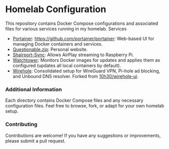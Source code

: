 # Homelab Configuration

This repository contains Docker Compose configurations and associated files for various services running in my homelab.
Services

- [Portainer](https://github.com/OptimoSupreme/homelab/tree/main/portainer): https://github.com/portainer/portainer: Web-based UI for managing Docker containers and services.
- [Questionable.zip](https://github.com/OptimoSupreme/homelab/tree/main/questionable.zip): Personal website.
- [Shairport-Sync](https://github.com/OptimoSupreme/homelab/tree/main/shairport-sync): Allows AirPlay streaming to Raspberry Pi.
- [Watchtower](https://github.com/OptimoSupreme/homelab/tree/main/watchtower): Monitors Docker images for updates and applies them as configured (updates all local containers by default).
- [Wirehole](https://github.com/OptimoSupreme/homelab/tree/main/wirehole): Consolidated setup for WireGuard VPN, Pi-hole ad blocking, and Unbound DNS resolver. Forked from [10h30/wirehole-ui](https://github.com/10h30/wirehole-ui).

### Additional Information

Each directory contains Docker Compose files and any necessary configuration files. Feel free to browse, fork, or adapt for your own homelab setup.

### Contributing

Contributions are welcome! If you have any suggestions or improvements, please submit a pull request.
